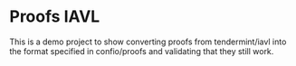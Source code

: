 # Proofs IAVL

This is a demo project to show converting proofs from tendermint/iavl into the format
specified in confio/proofs and validating that they still work.